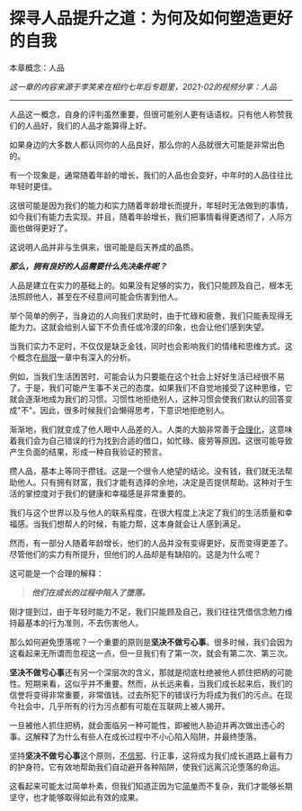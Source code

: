 # 探寻人品提升之道：为何及如何塑造更好的自我

本章概念：人品

*这一章的内容来源于李笑来在相约七年后专题里，2021-02的视频分享：人品*

---

人品这一概念，自身的评判虽然重要，但很可能别人更有话语权。只有他人称赞我们的人品好，我们的人品才能算得上好。

如果身边的大多数人都认同你的人品良好，那么你的人品就很大可能是非常出色的。

有一个现象是，通常随着年龄的增长，我们的人品也会变好，中年时的人品往往比年轻时更佳。

这很可能是因为我们的能力和实力随着年龄增长而提升，年轻时无法做到的事情，如今我们有能力去实现。并且，随着年龄增长，我们把事情看得更透彻了，人际方面也做得更好了。

这说明人品并非与生俱来，很可能是后天养成的品质。

***那么，拥有良好的人品需要什么先决条件呢？***

人品是建立在实力的基础上的。如果没有足够的实力，我们只能顾及自己，根本无法照顾他人，甚至在不经意间可能会伤害到他人。

举个简单的例子，当身边的人向我们求助时，由于忙碌和疲惫，我们只能表现得无能为力。这就会给别人留下不负责任或冷漠的印象，也会让他们感到失望。

当我们实力不足时，不仅仅是缺乏金钱，同时也会影响我们的情绪和思维方式。这个概念在[局限](https://github.com/ericlee1778/writing/blob/main/chinese/%E7%AC%94%E8%AE%B0%20-%20%E7%9B%B8%E7%BA%A6%E4%B8%83%E5%B9%B4%E5%90%8E%20(%E8%A7%86%E9%A2%91%E8%AF%BE%E7%A8%8B%E6%9D%A5%E6%BA%90%E4%BA%8E%E6%9D%8E%E7%AC%91%E6%9D%A5%E8%80%81%E5%B8%88)/008.%E5%B1%80%E9%99%90.md)一章中有深入的分析。

例如，当我们生活困苦时，可能会认为只要能在这个社会上好好生活已经很不易了。于是，我们可能产生事不关己的态度。如果我们不自觉地接受了这种思维，它就会逐渐地成为我们的习惯。习惯性地拒绝别人，这种习惯会使我们默认的回答变成"不"。因此，很多时候我们会懒得思考，下意识地拒绝别人。

渐渐地，我们就变成了他人眼中人品差的人。人类的大脑非常善于[合理化](https://zh.wikipedia.org/zh/%E5%90%88%E7%90%86%E5%8C%96_(%E5%BF%83%E7%90%86%E5%AD%B8))，这意味着我们会为自己错误的行为找到合适的借口，如忙碌、疲劳等原因。这很可能导致产生负面的结果，形成一种自我验证的预言。

攒人品，基本上等同于攒钱。这是一个很令人绝望的结论。没有钱，我们就无法帮助他人。只有拥有财富，我们才能有选择的余地，决定是否提供帮助。这种对于生活的掌控度对于我们的健康和幸福感是非常重要的。

我们与这个世界以及与他人的联系程度，在很大程度上决定了我们的生活质量和幸福感。当我们想帮人的时候，有能力帮，这本身就会让人感到满足。

然而，有一部分人随着年龄增长，他们的人品并没有变得更好，反而变得更差了。尽管他们的实力有所提升，但他们的人品却是有缺陷的。这是为什么呢？

这可能是一个合理的解释：

> ***他们在成长的过程中陷入了堕落。***

刚才提到过，由于年轻时能力不足，我们只能顾及自己，我们往往凭借信念勉力维持最基本的行为准则，不去伤害他人。

那么如何避免堕落呢？一个重要的原则是**坚决不做亏心事**。很多时候，我们会因为这看起来无所谓而忽视这一点，但一旦我们有了第一次，就会有第二次、第三次。

**坚决不做亏心事**还有另一个深层次的含义，那就是彻底杜绝被他人抓住把柄的可能性。短期来看，这似乎并不重要。然而，从长远来看，当我们成长起来后，我们的信誉将变得非常重要，非常值钱。过去所犯下的错误行为将成为我们的污点。在现今社会中，几乎所有的行为污点都有可能在互联网上被人揭开。

一旦被他人抓住把柄，就会面临另一种可能性，即被他人胁迫并再次做出违心的事。这解释了为什么有些人在成长过程中不小心陷入陷阱，并最终堕落。

坚持**坚决不做亏心事**这个原则，[不信邪](https://github.com/ericlee1778/writing/blob/main/chinese/%E7%AC%94%E8%AE%B0%20-%20%E7%9B%B8%E7%BA%A6%E4%B8%83%E5%B9%B4%E5%90%8E%20(%E8%A7%86%E9%A2%91%E8%AF%BE%E7%A8%8B%E6%9D%A5%E6%BA%90%E4%BA%8E%E6%9D%8E%E7%AC%91%E6%9D%A5%E8%80%81%E5%B8%88)/3.%E4%B8%8D%E4%BF%A1%E9%82%AA.md)、行正事，这将成为我们成长道路上最有力的护身符。它有效地帮助我们自动避开各种陷阱，使我们远离沉沦堕落的命运。

这看起来可能太过简单朴素，但我们知道正因为它[简单](https://github.com/ericlee1778/writing/blob/main/chinese/%E7%AC%94%E8%AE%B0%20-%20%E7%9B%B8%E7%BA%A6%E4%B8%83%E5%B9%B4%E5%90%8E%20(%E8%A7%86%E9%A2%91%E8%AF%BE%E7%A8%8B%E6%9D%A5%E6%BA%90%E4%BA%8E%E6%9D%8E%E7%AC%91%E6%9D%A5%E8%80%81%E5%B8%88)/5.%E7%AE%80%E5%8D%95.md)而不复杂，我们才能够长期坚守，也才能够取得如此有效的成果。
